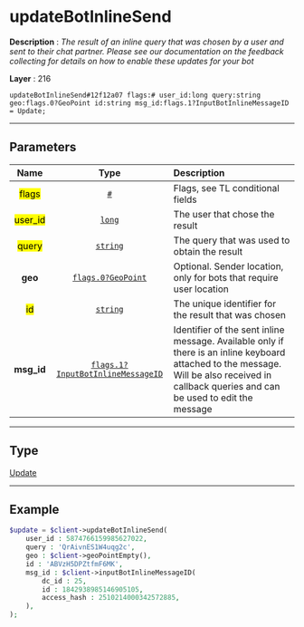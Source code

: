 # updateBotInlineSend

**Description** : *The result of an inline query that was chosen by a user and sent to their chat partner\. Please see our documentation on the feedback collecting for details on how to enable these updates for your bot*

**Layer** : 216

```tl
updateBotInlineSend#12f12a07 flags:# user_id:long query:string geo:flags.0?GeoPoint id:string msg_id:flags.1?InputBotInlineMessageID = Update;
```

---

## Parameters

| Name | Type | Description |
| :---: | :---: | :--- |
| <mark>flags</mark> | [`#`](type/#) | Flags, see TL conditional fields |
| <mark>user_id</mark> | [`long`](type/long) | The user that chose the result |
| <mark>query</mark> | [`string`](type/string) | The query that was used to obtain the result |
| **geo** | [`flags.0?GeoPoint`](type/GeoPoint) | Optional. Sender location, only for bots that require user location |
| <mark>id</mark> | [`string`](type/string) | The unique identifier for the result that was chosen |
| **msg_id** | [`flags.1?InputBotInlineMessageID`](type/InputBotInlineMessageID) | Identifier of the sent inline message. Available only if there is an inline keyboard attached to the message. Will be also received in callback queries and can be used to edit the message |

---

## Type

[Update](type/Update)

---

## Example

```php
$update = $client->updateBotInlineSend(
	user_id : 5874766159985627022,
	query : 'QrAivnES1W4uqg2c',
	geo : $client->geoPointEmpty(),
	id : 'ABVzH5DPZtfmF6MK',
	msg_id : $client->inputBotInlineMessageID(
		dc_id : 25,
		id : 1842938985146905105,
		access_hash : 2510214000342572885,
	),
);
```